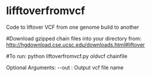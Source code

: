 # lifftoverfromvcf
Code to liftover VCF from one genome build to another

#Download gzipped chain files into your directory from:
http://hgdownload.cse.ucsc.edu/downloads.html#liftover

#To run:
python liftoverfromvcf.py oldvcf chainfile

Optional Arguments:
--out : Output vcf file name
